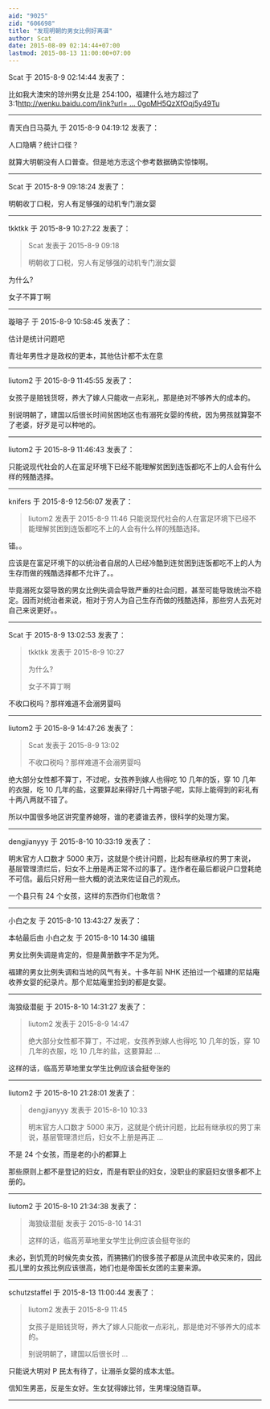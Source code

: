 ```yaml
---
aid: "9025"
zid: "606698"
title: "发现明朝的男女比例好离谱"
author: Scat
date: 2015-08-09 02:14:44+07:00
lastmod: 2015-08-13 11:00:00+07:00
---
```


Scat 于 2015-8-9 02:14:44 发表了：

比如我大澳宋的琼州男女比是 254:100，福建什么地方超过了 3:1[http://wenku.baidu.com/link?url= ... 0goMH5QzXfOqj5y49Tu](http://wenku.baidu.com/link?url=IxEDd8DHJi1KtGQXc9PHVR32Vnd6h3ZkywPXCZgv5tDxAMMDUQx0SEIXIkg_JKP-w91mJ2Q02IxEVC93alsD0iAj0goMH5QzXfOqj5y49Tu)

---

青天白日马英九 于 2015-8-9 04:19:12 发表了：

人口隐瞒？统计口径？

就算大明朝没有人口普查。但是地方志这个参考数据确实惊悚啊。

---

Scat 于 2015-8-9 09:18:24 发表了：

明朝收丁口税，穷人有足够强的动机专门溺女婴

---

tkktkk 于 2015-8-9 10:27:22 发表了：

> Scat 发表于 2015-8-9 09:18
>
> 明朝收丁口税，穷人有足够强的动机专门溺女婴

为什么?

女子不算丁啊

---

璇瑢子 于 2015-8-9 10:58:45 发表了：

估计是统计问题吧

青壮年男性才是政权的更本，其他估计都不太在意

---

liutom2 于 2015-8-9 11:45:55 发表了：

女孩子是赔钱货呀，养大了嫁人只能收一点彩礼，那是绝对不够养大的成本的。

别说明朝了，建国以后很长时间贫困地区也有溺死女婴的传统，因为男孩就算娶不了老婆，好歹是可以种地的。

---

liutom2 于 2015-8-9 11:46:43 发表了：

只能说现代社会的人在富足环境下已经不能理解贫困到连饭都吃不上的人会有什么样的残酷选择。

---

knifers 于 2015-8-9 12:56:07 发表了：

> liutom2 发表于 2015-8-9 11:46 只能说现代社会的人在富足环境下已经不能理解贫困到连饭都吃不上的人会有什么样的残酷选择。

错。。

应该是在富足环境下的以统治者自居的人已经冷酷到连贫困到连饭都吃不上的人为生存而做的残酷选择都不允许了。。

毕竟溺死女婴导致的男女比例失调会导致严重的社会问题，甚至可能导致统治不稳定。因而对统治者来说，相对于穷人为自己生存而做的残酷选择，那些穷人去死对自己来说更好。。

---

Scat 于 2015-8-9 13:02:53 发表了：

> tkktkk 发表于 2015-8-9 10:27
>
> 为什么?
>
> 女子不算丁啊

不收口税吗？那样难道不会溺男婴吗

---

liutom2 于 2015-8-9 14:47:26 发表了：

> Scat 发表于 2015-8-9 13:02
>
> 不收口税吗？那样难道不会溺男婴吗

绝大部分女性都不算丁，不过呢，女孩养到嫁人也得吃 10 几年的饭，穿 10 几年的衣服，吃 10 几年的盐，这要算起来得好几十两银子呢，实际上能得到的彩礼有十两八两就不错了。

所以中国很多地区讲究童养媳呀，谁的老婆谁去养，很科学的处理方案。

---

dengjianyyy 于 2015-8-10 10:33:19 发表了：

明末官方人口数才 5000 来万，这就是个统计问题，比起有继承权的男丁来说，基层管理溃烂后，妇女不上册是再正常不过的事了。连作者在最后都说户口登耗绝不可信。最后只好用一些大概的说法来佐证自己的观点。

一个县只有 24 个女孩，这样的东西你们也敢信？

---

小白之友 于 2015-8-10 13:43:27 发表了：

本帖最后由 小白之友 于 2015-8-10 14:30 编辑

男女比例失调是肯定的，但是黄册数字不足为凭。

福建的男女比例失调和当地的风气有关。十多年前 NHK 还拍过一个福建的尼姑庵收养女婴的纪录片。那个尼姑庵里捡到的都是女婴。

---

海狼级潜艇 于 2015-8-10 14:31:27 发表了：

> liutom2 发表于 2015-8-9 14:47
>
> 绝大部分女性都不算丁，不过呢，女孩养到嫁人也得吃 10 几年的饭，穿 10 几年的衣服，吃 10 几年的盐，这要算起 ...

这样的话，临高芳草地里女学生比例应该会挺夸张的

---

liutom2 于 2015-8-10 21:28:01 发表了：

> dengjianyyy 发表于 2015-8-10 10:33
>
> 明末官方人口数才 5000 来万，这就是个统计问题，比起有继承权的男丁来说，基层管理溃烂后，妇女不上册是再正 ...

不是 24 个女孩，而是老的小的都算上

那些原则上都不是登记的妇女，而是有职业的妇女，没职业的家庭妇女很多都不上册的。

---

liutom2 于 2015-8-10 21:34:38 发表了：

> 海狼级潜艇 发表于 2015-8-10 14:31
>
> 这样的话，临高芳草地里女学生比例应该会挺夸张的

未必，到饥荒的时候先卖女孩，而狒狒们的很多孩子都是从流民中收买来的，因此孤儿里的女孩比例应该很高，她们也是帝国长女团的主要来源。

---

schutzstaffel 于 2015-8-13 11:00:44 发表了：

> liutom2 发表于 2015-8-9 11:45
>
> 女孩子是赔钱货呀，养大了嫁人只能收一点彩礼，那是绝对不够养大的成本的。
>
> 别说明朝了，建国以后很长时 ...

只能说大明对 P 民太有待了，让溺杀女婴的成本太低。

信知生男恶，反是生女好。生女犹得嫁比邻，生男埋没随百草。

---
